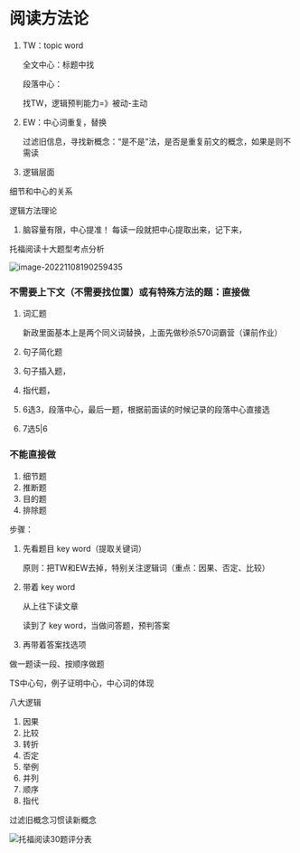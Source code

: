 # 阅读方法论



1. TW：topic word
  
    全文中心：标题中找
    
    段落中心：
    
    找TW，逻辑预判能力=》被动-主动
    
2. EW：中心词重复，替换
	
	过滤旧信息，寻找新概念：“是不是”法，是否是重复前文的概念，如果是则不需读
	
3. 逻辑层面



细节和中心的关系



逻辑方法理论

1. 脑容量有限，中心提准！
   每读一段就把中心提取出来，记下来，



托福阅读十大题型考点分析

![image-20221108190259435](https://xingqiu-tuchuang-1256524210.cos.ap-shanghai.myqcloud.com/3978/image-20221108190259435.png)

### 不需要上下文（不需要找位置）或有特殊方法的题：直接做

1. 词汇题

   新政里面基本上是两个同义词替换，上面先做秒杀570词霸营（课前作业）

2. 句子简化题

3. 句子插入题，

4. 指代题，

5. 6选3，段落中心，最后一题，根据前面读的时候记录的段落中心直接选

6. 7选5|6



### 不能直接做

1. 细节题
2. 推断题
3. 目的题
4. 排除题

步骤：

1. 先看题目 key word（提取关键词）

   原则：把TW和EW去掉，特别关注逻辑词（重点：因果、否定、比较）

2. 带着 key word

   从上往下读文章

   读到了 key word，当做问答题，预判答案

3. 再带着答案找选项



做一题读一段、按顺序做题

TS中心句，例子证明中心，中心词的体现



八大逻辑

1. 因果
2. 比较
3. 转折
4. 否定
5. 举例
6. 并列
7. 顺序
8. 指代



过滤旧概念习惯读新概念

![托福阅读30题评分表](https://xingqiu-tuchuang-1256524210.cos.ap-shanghai.myqcloud.com/3978/80201646808311.png)



